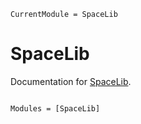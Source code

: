 ```@meta
CurrentModule = SpaceLib
```

# SpaceLib

Documentation for [SpaceLib](https://github.com/rhahi/SpaceLib.jl).

```@index
```

```@autodocs
Modules = [SpaceLib]
```
